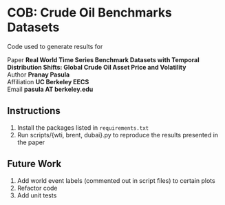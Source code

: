 # COB: Crude Oil Benchmarks Datasets

Code used to generate results for  

Paper **Real World Time Series Benchmark Datasets with Temporal Distribution Shifts: Global Crude Oil Asset Price and Volatility**  
Author **Pranay Pasula**  
Affiliation **UC Berkeley EECS**  
Email **pasula AT berkeley.edu**  

## Instructions

1. Install the packages listed in `requirements.txt`
2. Run scripts/{wti, brent, dubai}.py to reproduce the results presented in the paper

## Future Work

1. Add world event labels (commented out in script files) to certain plots
2. Refactor code
3. Add unit tests